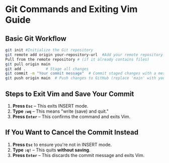 # Git Commands and Exiting Vim Guide

## Basic Git Workflow

```sh
git init #Initialize the Git repository
git remote add origin your-repository-url  #Add your remote repository (assuming it already exists)
Pull from the remote repository # (if it already contains files)
git pull origin main
git add .         # Stage all changes
git commit -m "Your commit message"  # Commit staged changes with a message
git push origin main  # Push changes to GitHub (replace 'main' with your branch name if different)
```

## Steps to Exit Vim and Save Your Commit
1. **Press `Esc`** – This exits INSERT mode.
2. **Type `:wq`** – This means "write (save) and quit."
3. **Press `Enter`** – This confirms the command and exits Vim.

## If You Want to Cancel the Commit Instead
1. **Press `Esc`** to ensure you're not in INSERT mode.
2. **Type `:q!`** – This quits **without saving**.
3. **Press `Enter`** – This discards the commit message and exits Vim.

